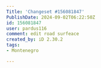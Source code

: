 ```yaml
---
Title: 'Changeset #156081847'
PublishDate: 2024-09-02T06:22:50Z
id: 156081847
user: pardus116
comment: edit road surfeace
created_by: iD 2.30.2
tags:
- Montenegro

---
```

